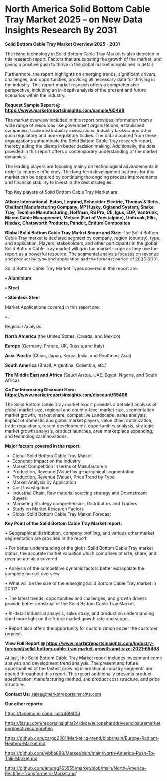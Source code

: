  # North America Solid Bottom Cable Tray Market 2025 – on New Data Insights Research By 2031

<Strong> Solid Bottom Cable Tray Market Overview 2025 - 2031</strong>

The rising technology in Solid Bottom Cable Tray Market is also depicted in this research report. Factors that are boosting the growth of the market, and giving a positive push to thrive in the global market is explained in detail.

Furthermore, the report highlights on emerging trends, significant drivers, challenges, and opportunities, providing all necessary data for thriving in the industry. This report market research offers a comprehensive perspective, including an in-depth analysis of the present and future scenarios within the industry.

<strong>Request Sample Report @ <a href=https://www.marketreportsinsights.com/sample/65498>https://www.marketreportsinsights.com/sample/65498</a></strong>

The market overview included in this report provides information from a wide range of resources like government organizations, established companies, trade and industry associations, industry brokers and other such regulatory and non-regulatory bodies. The data acquired from these organizations authenticate the Solid Bottom Cable Tray research report, thereby aiding the clients in better decision making. Additionally, the data provided in this report offers a contemporary understanding of the market dynamics.

The leading players are focusing mainly on technological advancements in order to improve efficiency. The long-term development patterns for this market can be captured by continuing the ongoing process improvements and financial stability to invest in the best strategies.

Top Key players of Solid Bottom Cable Tray Market are:

<strong>Atkore International, Eaton, Legrand, Schneider Electric, Thomas & Betts, Chalfant Manufacturing Company, MP Husky, Oglaend System, Snake Tray, Techline Manufacturing, Hoffman, RS Pro, CE, Igus, EDP, Vantrunk, Marco Cable Management, Metsec (Part of Voestalpine), Unitrunk, Ellis, Niedax, Chatsworth Products, Panduit, Enduro Composites</strong>

<strong><b>Global Solid Bottom Cable Tray Market Scope and Size:</b></strong>
The Solid Bottom Cable Tray market is declared segment by company, region (country), type, and application. Players, stakeholders, and other participants in the global Solid Bottom Cable Tray market will gain the market scope as they use the report as a powerful resource. The segmental analysis focuses on revenue and product by type and application and the forecast period of 2025-2031.

Solid Bottom Cable Tray Market Types covered in this report are:

<strong>• Aluminium

• Steel

• Stainless Steel</strong>

Market Applications covered in this report are:

<strong>• .</strong> 

Regional Analysis

<strong>North America</strong> (the United States, Canada, and Mexico)

<strong>Europe</strong> (Germany, France, UK, Russia, and Italy)

<strong>Asia-Pacific</strong> (China, Japan, Korea, India, and Southeast Asia)

<strong>South America</strong> (Brazil, Argentina, Colombia, etc.)

<strong>The Middle East and Africa</strong> (Saudi Arabia, UAE, Egypt, Nigeria, and South Africa)

<strong>Go For Interesting Discount Here: <a href=https://www.marketreportsinsights.com/discount/65498>https://www.marketreportsinsights.com/discount/65498</a></strong>

The Solid Bottom Cable Tray market report provides a detailed analysis of global market size, regional and country-level market size, segmentation market growth, market share, competitive Landscape, sales analysis, impact of domestic and global market players, value chain optimization, trade regulations, recent developments, opportunities analysis, strategic market growth analysis, product launches, area marketplace expanding, and technological innovations.

<strong><b>Major factors covered in the report:</b></strong>
<ul>
  <li>Global Solid Bottom Cable Tray Market </li>
  <li>Economic Impact on the Industry</li>
  <li>Market Competition in terms of Manufacturers</li>
  <li>Production, Revenue (Value) by geographical segmentation</li>
  <li>Production, Revenue (Value), Price Trend by Type</li>
  <li>Market Analysis by Application</li>
  <li>Cost Investigation</li>
  <li>Industrial Chain, Raw material sourcing strategy and Downstream Buyers</li>
  <li>Marketing Strategy comprehension, Distributors and Traders</li>
  <li>Study on Market Research Factors</li>
  <li>Global Solid Bottom Cable Tray Market Forecast</li>
</ul>

<strong><b>Key Point of the Solid Bottom Cable Tray Market report:</b></strong>

• Geographical distribution, company profiling, and various other market segmentation are provided in the report.

• For better understanding of the global Solid Bottom Cable Tray market status, the accurate market valuation which comprises of size, share, and revenue are also covered.

• Analysis of the competitive dynamic factors better extrapolate the complete market overview

• What will be the size of the emerging Solid Bottom Cable Tray market in 2031?

• The latest trends, opportunities and challenges, and growth drivers provide better construal of the Solid Bottom Cable Tray Market.

• In-detail industrial analysis, sales study, and production understanding shed more light on the future market growth rate and scope.

• Report also offers the opportunity for customization as per the customer request.

<strong><b>View Full Report @ <a href=https://www.marketreportsinsights.com/industry-forecast/solid-bottom-cable-tray-market-growth-and-size-2021-65498>https://www.marketreportsinsights.com/industry-forecast/solid-bottom-cable-tray-market-growth-and-size-2021-65498</a></b></strong>


At last, the Solid Bottom Cable Tray Market report includes investment come analysis and development trend analysis. The present and future opportunities of the fastest growing international industry segments are coated throughout this report. This report additionally presents product specification, manufacturing method, and product cost structure, and price structure.

<strong>Contact Us:</strong>
sales@marketreportsinsights.com

<strong>Our other reports:</strong>

<a href=https://tanomuno.com/illust/469406>https://tanomuno.com/illust/469406</a>

<a href=https://issuu.com/reportsinsights24/docs/europeharddriveenclosuremarketperspectivecomprehen>https://issuu.com/reportsinsights24/docs/europeharddriveenclosuremarketperspectivecomprehen</a>

<a href=https://github.com/cargo2301/Marketing-trend/blob/main/Europe-Radiant-Heaters-Market.md>https://github.com/cargo2301/Marketing-trend/blob/main/Europe-Radiant-Heaters-Market.md</a>

<a href=https://github.com/vibha898/Market/blob/main/North-America-Push-To-Talk-Market.md>https://github.com/vibha898/Market/blob/main/North-America-Push-To-Talk-Market.md</a>

<a href=https://github.com/anurag765555/market/blob/main/North-America-Rectifier-Transformers-Market.md>https://github.com/anurag765555/market/blob/main/North-America-Rectifier-Transformers-Market.md</a>"
